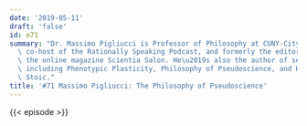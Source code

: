 ```yaml
---
date: '2019-05-11'
draft: 'false'
id: e71
summary: "Dr. Massimo Pigliucci is Professor of Philosophy at CUNY-City College, formerly\
  \ co-host of the Rationally Speaking Podcast, and formerly the editor in chief for\
  \ the online magazine Scientia Salon. He\u2019s also the author of several books,\
  \ including Phenotypic Plasticity, Philosophy of Pseudoscience, and How to Be a\
  \ Stoic."
title: '#71 Massimo Pigliucci: The Philosophy of Pseudoscience'
---
```

{{< episode >}}
